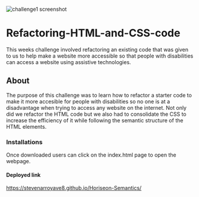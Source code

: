 ![challenge1 screenshot](https://user-images.githubusercontent.com/128537787/230235388-35b538aa-e777-4c20-8665-bb05ab131fe7.png)
# Refactoring-HTML-and-CSS-code
This weeks challenge involved refactoring an existing code that was given to us to help make a website more accessible so that people with disabilities can access a website using assistive technologies.
## About
The purpose of this challenge was to learn how to refactor a starter code to make it more accesible for people with disabilities so no one is at a disadvantage when trying to access any website on the internet. Not only did we refactor the HTML code but we also had to consolidate the CSS to increase the efficiency of it while following the semantic structure of the HTML elements. 
### Installations 
Once downloaded users can click on the index.html page to open the webpage.
#### Deployed link
https://stevenarroyave8.github.io/Horiseon-Semantics/
